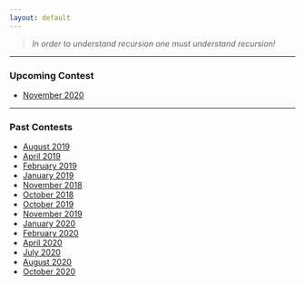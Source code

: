 ```yaml
---
layout: default
---
```


> *In order to understand recursion one must understand recursion!*
* * *

### Upcoming Contest
- [November 2020](https://www.hackerrank.com/uvce-ncode-november-2020)

* * *

### Past Contests
- [August 2019](./editorials/August-2019/index.html)
- [April 2019](./editorials/April-2019/index.html)
- [February 2019](./editorials/february-2019/index.html)
- [January 2019](./editorials/january-2019/index.html)
- [November 2018](./editorials/november-2018/index.html)
- [October 2018](./editorials/October-2018/index.html)
- [October 2019](./editorials/October-2019/index.html)
- [November 2019](./editorials/November-2019/index.html)
- [January 2020](./editorials/January-2020/index.html)
- [February 2020](./editorials/February-2020/index.html)
- [April 2020](./editorials/April-2020/index.html)
- [July 2020](./editorials/July-2020/index.html)
- [August 2020](./editorials/August-2020/index.html)
- [October 2020](./editorials/October-2020/index.html)

